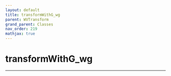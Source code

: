 ```yaml
---
layout: default
title: transformWithG_wg
parent: WVTransform
grand_parent: Classes
nav_order: 219
mathjax: true
---
```


#  transformWithG_wg




---

